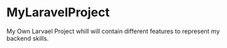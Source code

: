 # MyLaravelProject
My Own Larvael Project whill will contain different features to represent my backend skills.

